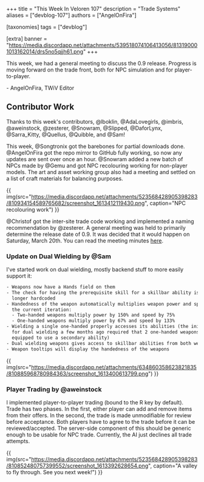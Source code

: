 +++
title = "This Week In Veloren 107"
description = "Trade Systems"
aliases = ["devblog-107"]
authors = ["AngelOnFira"]

[taxonomies]
tags = ["devblog"]

[extra]
banner = "https://media.discordapp.net/attachments/539518074106413056/813190001013162014/drs5no5qjjh61.png"
+++

This week, we had a general meeting to discuss the 0.9 release. Progress is
moving forward on the trade front, both for NPC simulation and for
player-to-player.

\- AngelOnFira, TWiV Editor

## Contributor Work

Thanks to this week's contributors, @lboklin, @AdaLovegirls, @imbris,
@aweinstock, @zesterer, @Snowram, @Slipped, @DaforLynx, @Sarra_Kitty, @Quellus,
@Quibble, and @Sam!

This week, @Songtronix got the barebones for partial downloads done.
@AngelOnFira got the repo mirror to GitHub fully working, so now any updates are
sent over once an hour. @Snowram added a new batch of NPCs made by @Gemu and got
NPC recolouring working for non-player models. The art and asset working group
also had a meeting and settled on a list of craft materials for balancing
purposes.

{{
  img(src="https://media.discordapp.net/attachments/523568428905398283/810934154589765682/screenshot_1613412119430.png",
  caption="NPC recolouring work")
}}

@Christof got the inter-site trade code working and implemented a naming
recommendation by @zesterer. A general meeting was held to primarily determine
the release date of 0.9. It was decided that it would happen on Saturday, March
20th. You can read the meeting minutes
[here](https://www.notion.so/General-meeting-Sunday-the-14th-6d82da8616284b5db8fd0e9ed73a2696).

### Update on Dual Wielding by @Sam

I've started work on dual wielding, mostly backend stuff to more easily support
it:

```txt
- Weapons now have a Hands field on them
- The check for having the prerequisite skill for a skillbar ability is no
  longer hardcoded
- Handedness of the weapon automatically multiplies weapon power and speed, in
  the current iteration:
  - Two-handed weapons multiply power by 150% and speed by 75%
  - One-handed weapons multiply power by 67% and speed by 133%
- Wielding a single one-handed properly accesses its abilities (the initial test
  for dual wielding a few months ago required that 2 one-handed weapons be
  equipped to use a secondary ability)
- Dual wielding weapons gives access to skillbar abilities from both weapons
- Weapon tooltips will display the handedness of the weapons
```

{{
  img(src="https://media.discordapp.net/attachments/634860358623821835/810885968780984363/screenshot_1613400613799.png")
}}

### Player Trading by @aweinstock

I implemented player-to-player trading (bound to the R key by default). Trade
has two phases. In the first, either player can add and remove items from their
offers. In the second, the trade is made unmodifiable for review before
acceptance. Both players have to agree to the trade before it can be
reviewed/accepted. The server-side component of this should be generic enough to
be usable for NPC trade. Currently, the AI just declines all trade attempts.

{{
  img(src="https://media.discordapp.net/attachments/523568428905398283/810852480757399552/screenshot_1613392628654.png",
  caption="A valley to fly through. See you next week!")
}}
